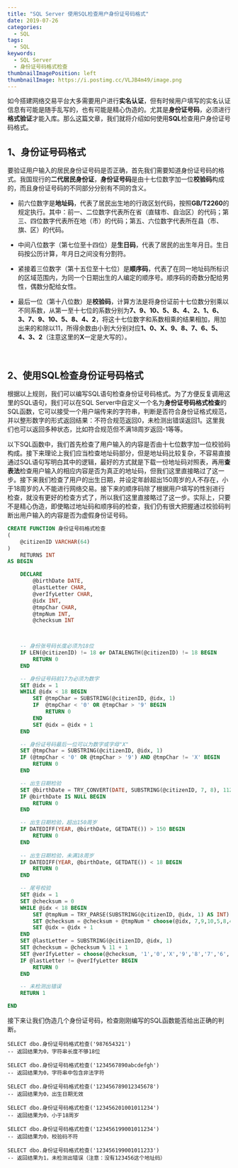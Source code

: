 ```yaml
---
title: "SQL Server 使用SQL检查用户身份证号码格式"
date: 2019-07-26
categories:
  - SQL
tags:
  - SQL
keywords:
  - SQL Server
  - 身份证号码格式检查
thumbnailImagePosition: left
thumbnailImage: https://i.postimg.cc/VLJB4m49/image.png
---
```


如今搭建网络交易平台大多需要用户进行**实名认证**，但有时候用户填写的实名认证信息有可能是随手乱写的，也有可能是精心伪造的。尤其是**身份证号码**，必须进行**格式验证**才能入库。那么这篇文章，我们就将介绍如何使用**SQL**检查用户身份证号码格式。

<!--more-->

<!-- toc -->

## 1、身份证号码格式

要验证用户输入的居民身份证号码是否正确，首先我们需要知道身份证号码的格式。我国现行的**二代居民身份证**，**身份证号码**是由十七位数字加一位**校验码**构成的，而且身份证号码的不同部分分别有不同的含义。

- 前六位数字是**地址码**，代表了居民出生地的行政区划代码，按照**GB/T2260**的规定执行。其中：前一、二位数字代表所在省（直辖市、自治区）的代码；第三、四位数字代表所在地（市）的代码；第五、六位数字代表所在县（市、旗、区）的代码。

- 中间八位数字（第七位至十四位）是**生日码**，代表了居民的出生年月日。生日码按公历计算，年月日之间没有分割符。

- 紧接着三位数字（第十五位至十七位）是**顺序码**，代表了在同一地址码所标识的区域范围内，为同一个日期出生的人编定的顺序号。顺序码的奇数分配给男性，偶数分配给女性。

- 最后一位（第十八位数）是**校验码**，计算方法是将身份证前十七位数分别乘以不同系数，从第一至十七位的系数分别为**7、9、10、5、8、4、2、1、6、3、7、9、10、5、8、4、2**，将这十七位数字和系数相乘的结果相加，用加出来的和除以11，所得余数由小到大分别对应**1、0、X、9、8、7、6、5、4、3、2**（注意这里的**X**一定是大写的）。

<br>

## 2、使用SQL检查身份证号码格式

根据以上规则，我们可以编写SQL语句检查身份证号码格式。为了方便反复调用这里的SQL语句，我们可以在SQL Server中自定义一个名为**身份证号码格式检查**的SQL函数，它可以接受一个用户端传来的字符串，判断是否符合身份证格式规范，并以整形数字的形式返回结果：不符合规范返回0，未检测出错误返回1。这里我们也可以返回多种状态，比如符合规范但不满18周岁返回-1等等。

以下SQL函数中，我们首先检查了用户输入的内容是否由十七位数字加一位校验码构成。接下来理论上我们应当检查地址码部分，但是地址码比较复杂，不容易直接通过SQL语句写明白其中的逻辑，最好的方式就是下载一份地址码对照表，再用**查表法**检查用户输入的相应内容是否为真正的地址码，但我们这里直接略过了这一步。接下来我们检查了用户的出生日期，并设定年龄超出150周岁的人不存在，小于18周岁的人不能进行网络交易。接下来的顺序码除了根据用户填写的性别进行检查，就没有更好的检查方式了，所以我们这里直接略过了这一步。实际上，只要不是精心伪造，即使略过地址码和顺序码的检查，我们仍有很大把握通过校验码判断出用户输入的内容是否为虚假身份证号码。

```SQL
CREATE FUNCTION 身份证号码格式检查
(
	@citizenID VARCHAR(64)
)
	RETURNS INT
AS BEGIN

	DECLARE 
		@birthDate DATE,
		@lastLetter CHAR,
		@verIfyLetter CHAR,
		@idx INT,
		@tmpChar CHAR,
		@tmpNum INT, 
		@checksum INT

		

	-- 身份张号码长度必须为18位
	IF LEN(@citizenID) != 18 or DATALENGTH(@citizenID) != 18 BEGIN
	    RETURN 0
	END

	-- 身份证号码前17为必须为数字
	SET @idx = 1
	WHILE @idx < 18 BEGIN
		SET @tmpChar = SUBSTRING(@citizenID, @idx, 1)
		IF  @tmpChar < '0' OR @tmpChar > '9' BEGIN
			RETURN 0
		END
		SET @idx = @idx + 1
	END

	-- 身份证号码最后一位可以为数字或字母"X"
	SET @tmpChar = SUBSTRING(@citizenID, @idx, 1)
	IF (@tmpChar < '0' OR @tmpChar > '9') AND @tmpChar != 'X' BEGIN
		RETURN 0
	END

	-- 出生日期检验
	SET @birthDate = TRY_CONVERT(DATE, SUBSTRING(@citizenID, 7, 8), 112)
	IF @birthDate IS NULL BEGIN
		RETURN 0
	END

	-- 出生日期检验，超出150周岁
	IF DATEDIFF(YEAR, @birthDate, GETDATE()) > 150 BEGIN
		RETURN 0
	END
	
	-- 出生日期检验，未满18周岁
	IF DATEDIFF(YEAR, @birthDate, GETDATE()) < 18 BEGIN
		RETURN 0
	END

	-- 尾号校验
	SET @idx = 1
	SET @checksum = 0
	WHILE @idx < 18 BEGIN
		SET @tmpNum = TRY_PARSE(SUBSTRING(@citizenID, @idx, 1) AS INT)
		SET @checksum = @checksum + @tmpNum * choose(@idx, 7,9,10,5,8,4,2,1,6,3,7,9,10,5,8,4,2)
		SET @idx = @idx + 1
	END
	SET @lastLetter = SUBSTRING(@citizenID, @idx, 1)
	SET @checksum = @checksum % 11 + 1
	SET @verIfyLetter = choose(@checksum, '1','0','X','9','8','7','6','5','4','3','2')
	IF @lastLetter != @verIfyLetter BEGIN
		RETURN 0
	END

	-- 未检测出错误
	RETURN 1

END
```

接下来让我们伪造几个身份证号码，检查刚刚编写的SQL函数能否给出正确的判断。

```
SELECT dbo.身份证号码格式检查('987654321')
-- 返回结果为0，字符串长度不够18位

SELECT dbo.身份证号码格式检查('1234567890abcdefgh')
-- 返回结果为0，字符串中包含非法字符

SELECT dbo.身份证号码格式检查('123456789012345678')
-- 返回结果为0，出生日期无效

SELECT dbo.身份证号码格式检查('123456201001011234')
-- 返回结果为0，小于18周岁

SELECT dbo.身份证号码格式检查('123456199001011234')
-- 返回结果为0，校验码不符

SELECT dbo.身份证号码格式检查('123456199001011233')
-- 返回结果为1，未检测出错误（注意：没有123456这个地址码）
```

<br>

